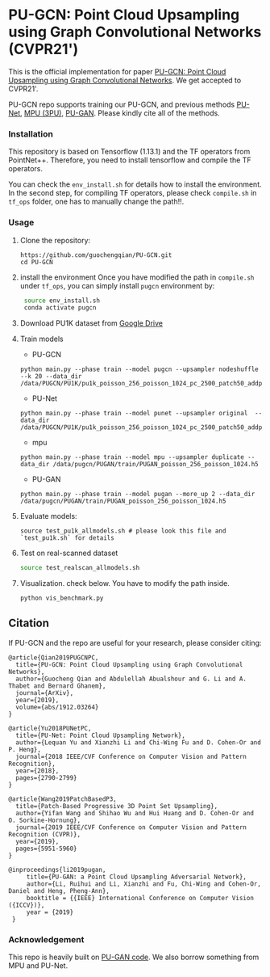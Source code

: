 # PU-GCN: Point Cloud Upsampling using Graph Convolutional Networks (CVPR21')
This is the official implementation for paper [PU-GCN: Point Cloud Upsampling using Graph Convolutional Networks](https://arxiv.org/abs/1912.03264.pdf). We get accepted to CVPR21'. 

PU-GCN repo supports training our PU-GCN, and previous methods [PU-Net](https://arxiv.org/abs/1801.06761), [MPU (3PU)](https://arxiv.org/abs/1811.11286), [PU-GAN](https://arxiv.org/abs/1907.10844). Please kindly cite all of the methods. 

 
### Installation
This repository is based on Tensorflow (1.13.1) and the TF operators from PointNet++. Therefore, you need to install tensorflow and compile the TF operators. 

You can check the `env_install.sh` for details how to install the environment.  In the second step, for compiling TF operators, please check `compile.sh` in `tf_ops` folder, one has to manually change the path!!. 


### Usage

1. Clone the repository:

   ```shell
   https://github.com/guochengqian/PU-GCN.git
   cd PU-GCN
   ```
   
2. install the environment
   Once you have modified the path in `compile.sh` under `tf_ops`, you can simply install `pugcn` environment by:
   
   ```bash
    source env_install.sh
    conda activate pugcn
   ```
   
3. Download PU1K dataset from [Google Drive](https://drive.google.com/drive/folders/1k1AR_oklkupP8Ssw6gOrIve0CmXJaSH3?usp=sharing)  

4. Train models
    
   -  PU-GCN
   ```shell
   python main.py --phase train --model pugcn --upsampler nodeshuffle --k 20 --data_dir /data/PUGCN/PU1K/pu1k_poisson_256_poisson_1024_pc_2500_patch50_addpugan.h5
   ```
   
   -  PU-Net
   ```
   python main.py --phase train --model punet --upsampler original  --data_dir /data/PUGCN/PU1K/pu1k_poisson_256_poisson_1024_pc_2500_patch50_addpugan.h5
   ```
   
   -  mpu
   ```
   python main.py --phase train --model mpu --upsampler duplicate --data_dir /data/pugcn/PUGAN/train/PUGAN_poisson_256_poisson_1024.h5
   ```

   -  PU-GAN
   ```
   python main.py --phase train --model pugan --more_up 2 --data_dir /data/pugcn/PUGAN/train/PUGAN_poisson_256_poisson_1024.h5
   ```
   
4. Evaluate models:  
   ```shell
   source test_pu1k_allmodels.sh # please look this file and `test_pu1k.sh` for details
   ```

5. Test on real-scanned dataset

    ```bash
    source test_realscan_allmodels.sh
    ```

6. Visualization. 
    check below. You have to modify the path inside. 
    ```bash
    python vis_benchmark.py
    ```
    
## Citation

If PU-GCN and the repo are useful for your research, please consider citing:

    @article{Qian2019PUGCNPC,
      title={PU-GCN: Point Cloud Upsampling using Graph Convolutional Networks},
      author={Guocheng Qian and Abdulellah Abualshour and G. Li and A. Thabet and Bernard Ghanem},
      journal={ArXiv},
      year={2019},
      volume={abs/1912.03264}
    }
    
    @article{Yu2018PUNetPC,
      title={PU-Net: Point Cloud Upsampling Network},
      author={Lequan Yu and Xianzhi Li and Chi-Wing Fu and D. Cohen-Or and P. Heng},
      journal={2018 IEEE/CVF Conference on Computer Vision and Pattern Recognition},
      year={2018},
      pages={2790-2799}
    }

    @article{Wang2019PatchBasedP3,
      title={Patch-Based Progressive 3D Point Set Upsampling},
      author={Yifan Wang and Shihao Wu and Hui Huang and D. Cohen-Or and O. Sorkine-Hornung},
      journal={2019 IEEE/CVF Conference on Computer Vision and Pattern Recognition (CVPR)},
      year={2019},
      pages={5951-5960}
    }
    
    @inproceedings{li2019pugan,
         title={PU-GAN: a Point Cloud Upsampling Adversarial Network},
         author={Li, Ruihui and Li, Xianzhi and Fu, Chi-Wing and Cohen-Or, Daniel and Heng, Pheng-Ann},
         booktitle = {{IEEE} International Conference on Computer Vision ({ICCV})},
         year = {2019}
     }

    
### Acknowledgement
This repo is heavily built on [PU-GAN code](https://github.com/liruihui/PU-GAN). We also borrow something from MPU and PU-Net. 


